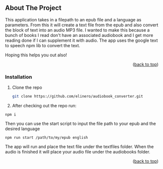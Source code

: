 <a name="readme-top"></a>


<!-- ABOUT THE PROJECT -->
## About The Project

This application takes in a filepath to an epub file and a language as parameters. 
From this it will create a text file from the epub and also convert the block of text into an audio MP3 file.
I wanted to make this because a bunch of books I read don't have an associated audiobook and I get more reading done if I can supplement it with audio.
The app uses the google text to speech npm lib to convert the text.

Hoping this helps you out also!

<p align="right">(<a href="#readme-top">back to top</a>)</p>

### Installation

1. Clone the repo
   ```sh
   git clone https://github.com/elinero/audiobook_converter.git
   ```
2. After checking out the repo run:
  ```
  npm i
  ```
  Then you can use the start script to input the file path to your epub and the desired language

  ```
  npm run start /path/to/my/epub english
  ```
  The app will run and place the text file under the textfiles folder.
  When the audio is finished it will place your audio file under the audiobooks folder.

<p align="right">(<a href="#readme-top">back to top</a>)</p>
